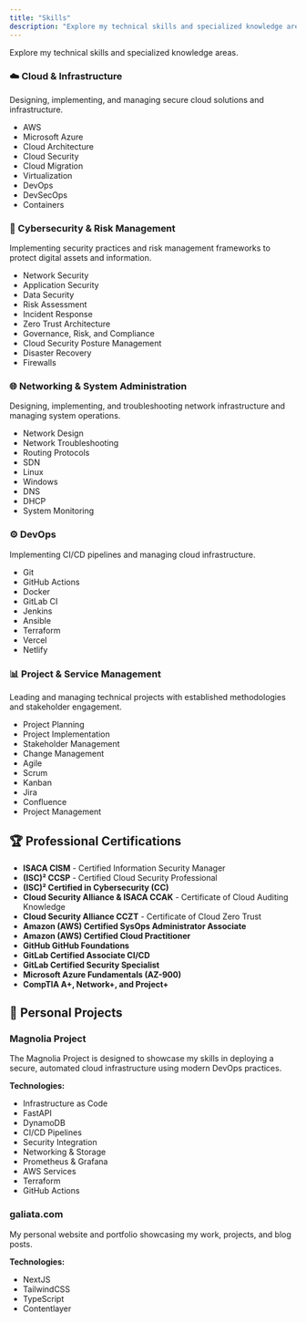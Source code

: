 ```yaml
---
title: "Skills"
description: "Explore my technical skills and specialized knowledge areas"
---
```


Explore my technical skills and specialized knowledge areas.

### ☁️ Cloud & Infrastructure
Designing, implementing, and managing secure cloud solutions and infrastructure.

- AWS
- Microsoft Azure
- Cloud Architecture
- Cloud Security
- Cloud Migration
- Virtualization
- DevOps
- DevSecOps
- Containers

### 🔐 Cybersecurity & Risk Management
Implementing security practices and risk management frameworks to protect digital assets and information.

- Network Security
- Application Security
- Data Security
- Risk Assessment
- Incident Response
- Zero Trust Architecture
- Governance, Risk, and Compliance
- Cloud Security Posture Management
- Disaster Recovery
- Firewalls

### 🌐 Networking & System Administration
Designing, implementing, and troubleshooting network infrastructure and managing system operations.

- Network Design
- Network Troubleshooting
- Routing Protocols
- SDN
- Linux
- Windows
- DNS
- DHCP
- System Monitoring

### ⚙️ DevOps
Implementing CI/CD pipelines and managing cloud infrastructure.

- Git
- GitHub Actions
- Docker
- GitLab CI
- Jenkins
- Ansible
- Terraform
- Vercel
- Netlify

### 📊 Project & Service Management
Leading and managing technical projects with established methodologies and stakeholder engagement.

- Project Planning
- Project Implementation
- Stakeholder Management
- Change Management
- Agile
- Scrum
- Kanban
- Jira
- Confluence
- Project Management

## 🏆 Professional Certifications

- **ISACA CISM** - Certified Information Security Manager
- **(ISC)² CCSP** - Certified Cloud Security Professional
- **(ISC)² Certified in Cybersecurity (CC)**
- **Cloud Security Alliance & ISACA CCAK** - Certificate of Cloud Auditing Knowledge
- **Cloud Security Alliance CCZT** - Certificate of Cloud Zero Trust
- **Amazon (AWS) Certified SysOps Administrator Associate**
- **Amazon (AWS) Certified Cloud Practitioner**
- **GitHub GitHub Foundations**
- **GitLab Certified Associate CI/CD**
- **GitLab Certified Security Specialist**
- **Microsoft Azure Fundamentals (AZ-900)**
- **CompTIA A+, Network+, and Project+**

## 🚀 Personal Projects

### Magnolia Project
The Magnolia Project is designed to showcase my skills in deploying a secure, automated cloud infrastructure using modern DevOps practices.

**Technologies:**
- Infrastructure as Code
- FastAPI
- DynamoDB
- CI/CD Pipelines
- Security Integration
- Networking & Storage
- Prometheus & Grafana
- AWS Services
- Terraform
- GitHub Actions

### galiata.com
My personal website and portfolio showcasing my work, projects, and blog posts.

**Technologies:**
- NextJS
- TailwindCSS
- TypeScript
- Contentlayer
